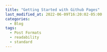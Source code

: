 ```yaml
---
title: "Getting Started with Github Pages"
last_modified_at: 2022-06-09T16:20:02-05:00
categories:
  - Blog
tags:
  - Post Formats
  - readability
  - standard
---
```





